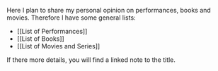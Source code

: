 Here I plan to share my personal opinion on performances, books and movies. Therefore I have some general lists:

- [[List of Performances]]
- [[List of Books]]
- [[List of Movies and Series]]

If there more details, you will find a linked note to the title.
